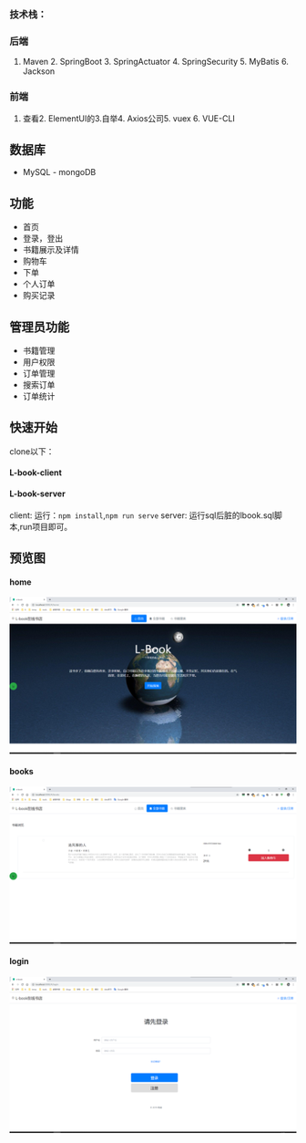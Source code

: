 ### 技术栈：
### 后端
1. Maven 2. SpringBoot 3. SpringActuator 4. SpringSecurity 5. MyBatis 6. Jackson






### 前端
1. 查看2. ElementUI的3.自举4. Axios公司5. vuex 6. VUE-CLI






## 数据库
- MySQL  -  mongoDB




## 功能
- 首页
- 登录，登出
- 书籍展示及详情
- 购物车
- 下单
- 个人订单
- 购买记录

## 管理员功能
- 书籍管理
- 用户权限
- 订单管理
- 搜索订单
- 订单统计

## 快速开始
clone以下：
#### L-book-client
#### L-book-server
client: 运行：`npm install`,`npm run serve`
server: 运行sql后脏的lbook.sql脚本,run项目即可。

## 预览图
#### home
![home](readme_img/home.png)
#### books
![books](readme_img/books.png)
#### login
![login](readme_img/login.png)
